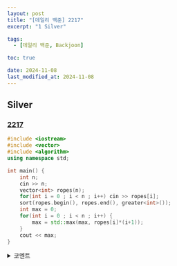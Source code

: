 ```yaml
---
layout: post
title: "[데일리 백준] 2217"
excerpt: "1 Silver"

tags:
  - [데일리 백준, Backjoon]

toc: true

date: 2024-11-08
last_modified_at: 2024-11-08
---
```

## Silver
### [2217][def]

```c++
#include <iostream>
#include <vector>
#include <algorithm>
using namespace std;

int main() {
    int n;
    cin >> n;
    vector<int> ropes(n);
    for(int i = 0 ; i < n ; i++) cin >> ropes[i];
    sort(ropes.begin(), ropes.end(), greater<int>());
    int max = 0;
    for(int i = 0 ; i < n ; i++) {
        max = std::max(max, ropes[i]*(i+1));
    }
    cout << max;
}
```

<details>
<summary>코멘트</summary>
<div markdown="1">

- 그리디 알고리즘. (날먹)

</div>
</details>

[def]: https://www.acmicpc.net/problem/2217